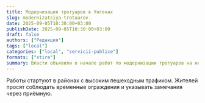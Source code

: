 ```yaml
---
title: Модернизация тротуаров в Унгенах
slug: modernizatsiya-trotuarov
date: 2025-09-05T10:30:00+03:00
publishDate: 2025-09-05T10:30:00+03:00
draft: false
authors: ["Редакция"]
tags: ["local"]
categories: ["local", "servicii-publice"]
formats: ["stire"]
summary: Власти объявили о начале работ по модернизации тротуаров на нескольких улицах Унген.
---
```


Работы стартуют в районах с высоким пешеходным трафиком. Жителей просят соблюдать временные ограждения и указывать замечания через приёмную.

